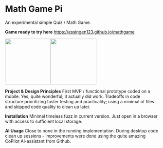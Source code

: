# Math Game Pi
An experimental simple Quiz / Math Game. 

**Game ready to try here**
https://essingen123.github.io/mathgame

<img src='https://essingen123.github.io/mathgame/amathgame-screen.png' width='150'><img src='https://essingen123.github.io/mathgame/amathgame2-screen.png' width='150'>

**Project & Design Principles**
First MVP / functional prototype coded on a mobile. Yes, quite
wonderful, it actually did work. 
 Tradeoffs in code structure prioritizing faster testing and practicality; using a minimal of files
 and skipped code quality to clean up later.  
 
**Installation** 
 Minimal timeless fuzz in current version. Just open in a browser with access to sufficient local storage. 
 
**AI Usage** 
Close to none in the running implementation. During desktop code clean up sessions - improvements were done using 
the quite amazing CoPilot AI-assistant from Github. 




